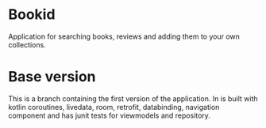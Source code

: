 # Bookid
Application for searching books, reviews and adding them to your own collections.

# Base version
This is a branch containing the first version of the application. In is built with kotlin coroutines, livedata, room, retrofit, databinding, navigation component  and has junit tests for viewmodels and repository.
